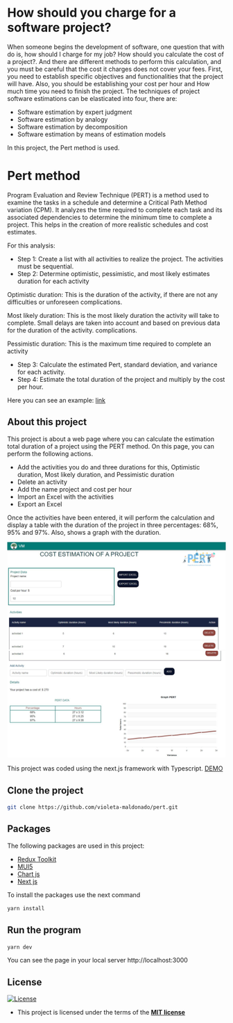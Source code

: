 # How should you charge for a software project?
When someone begins the development of software, one question that with do is, how should I charge for my job? How should you calculate the cost of a project?. And there are different methods to perform this calculation, and you must be careful that the cost it charges does not cover your fees.
First, you need to establish specific objectives and functionalities that the project will have. Also, you should be establishing your cost per hour and How much time you need to finish the project.
The techniques of project software estimations can be elasticated into four, there are:
- Software estimation by expert judgment
- Software estimation by analogy
- Software estimation by decomposition
- Software estimation by means of estimation models

In this project, the Pert method is used.

# Pert method
Program Evaluation and Review Technique (PERT) is a method used to examine the tasks in a schedule and determine a Critical Path Method variation (CPM). It analyzes the time required to complete each task and its associated dependencies to determine the minimum time to complete a project. This helps in the creation of more realistic schedules and cost estimates.

For this analysis: 
- Step 1: Create a list with all activities to realize the project. The activities must be sequential.
- Step 2: Determine optimistic, pessimistic, and most likely estimates duration for each activity

Optimistic duration: This is the duration of the activity, if there are not any difficulties or unforeseen complications.

Most likely duration: This is the most likely duration the activity will take to complete. Small delays are taken into account and based on previous data for the duration of the activity. complications. 

Pessimistic duration: This is the maximum time required to complete an activity
- Step 3: Calculate the estimated Pert, standard deviation, and variance for each activity.
- Step 4: Estimate the total duration of the project and multiply by the cost per hour. 

Here you can see an example: [link](https://todopmp.com/ejemplo-estimacion-pert-multiples-actividades/)

## About this project
This project is about a web page where you can calculate the estimation total duration of a project using the PERT method. On this page, you can perform the following actions.
- Add the activities you do and three durations for this, Optimistic duration, Most likely duration, and Pessimistic duration
- Delete an activity
- Add the name project and cost per hour
- Import an Excel with the activities
- Export an Excel
 
 Once the activities have been entered, it will perform the calculation and display a table with the duration of the project in three percentages: 68%, 95% and 97%. Also, shows a graph with the duration.
 
[<img src="public/pagePert.JPG" width="600"/>](public/pagePert.JPG)
[<img src="public/pagePert2.JPG" width="600"/>](public/pagePert2.JPG)

This project was coded using the next.js framework with Typescript. [DEMO](https://pert.vercel.app/)

## Clone the project 
```sh
git clone https://github.com/violeta-maldonado/pert.git
```
## Packages
The following packages are used in this project:
- [Redux Toolkit](https://redux-toolkit.js.org/)
- [MUI5](https://mui.com/getting-started/installation/)
- [Chart js](https://www.chartjs.org/docs/latest/api/)
- [Next js](https://nextjs.org/docs)

To install the packages use the next command
```sh
yarn install
```
## Run the program

```sh
yarn dev
```

You can see the page in your local server http://localhost:3000

## License

[![License](http://img.shields.io/:license-mit-blue.svg?style=flat-square)](http://badges.mit-license.org)

- This project is licensed under the terms of the **[MIT license](LICENSE)**
